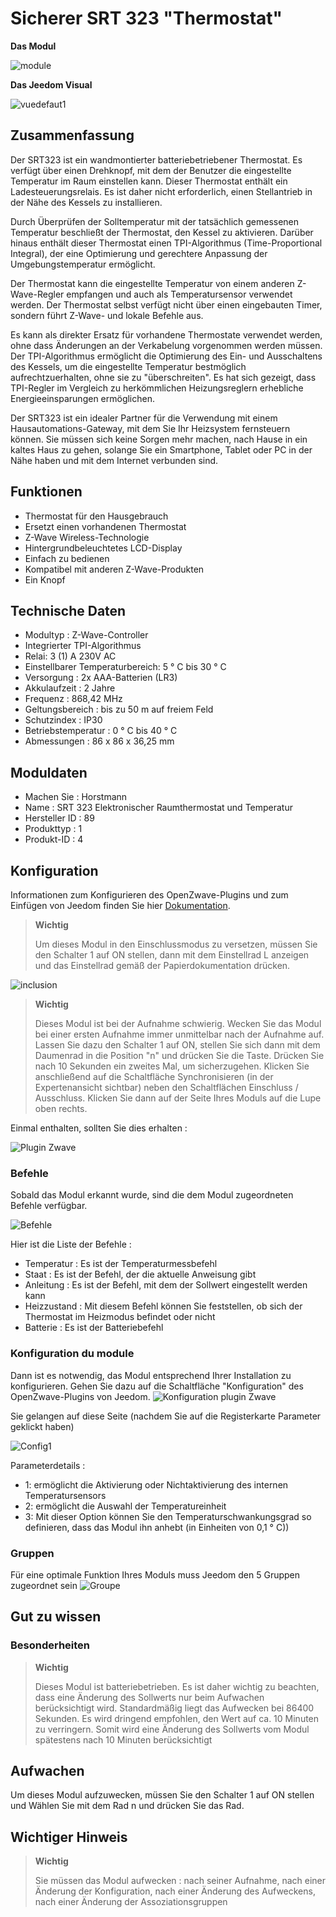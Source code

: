 # Sicherer SRT 323 "Thermostat"

**Das Modul**

![module](images/secure.srt323/module.jpg)

**Das Jeedom Visual**

![vuedefaut1](images/secure.srt323/vuedefaut1.jpg)

## Zusammenfassung

Der SRT323 ist ein wandmontierter batteriebetriebener Thermostat. Es verfügt über einen Drehknopf, mit dem der Benutzer die eingestellte Temperatur im Raum einstellen kann. Dieser Thermostat enthält ein Ladesteuerungsrelais. Es ist daher nicht erforderlich, einen Stellantrieb in der Nähe des Kessels zu installieren.

Durch Überprüfen der Solltemperatur mit der tatsächlich gemessenen Temperatur beschließt der Thermostat, den Kessel zu aktivieren. Darüber hinaus enthält dieser Thermostat einen TPI-Algorithmus (Time-Proportional Integral), der eine Optimierung und gerechtere Anpassung der Umgebungstemperatur ermöglicht.

Der Thermostat kann die eingestellte Temperatur von einem anderen Z-Wave-Regler empfangen und auch als Temperatursensor verwendet werden. Der Thermostat selbst verfügt nicht über einen eingebauten Timer, sondern führt Z-Wave- und lokale Befehle aus.

Es kann als direkter Ersatz für vorhandene Thermostate verwendet werden, ohne dass Änderungen an der Verkabelung vorgenommen werden müssen. Der TPI-Algorithmus ermöglicht die Optimierung des Ein- und Ausschaltens des Kessels, um die eingestellte Temperatur bestmöglich aufrechtzuerhalten, ohne sie zu "überschreiten". Es hat sich gezeigt, dass TPI-Regler im Vergleich zu herkömmlichen Heizungsreglern erhebliche Energieeinsparungen ermöglichen.

Der SRT323 ist ein idealer Partner für die Verwendung mit einem Hausautomations-Gateway, mit dem Sie Ihr Heizsystem fernsteuern können. Sie müssen sich keine Sorgen mehr machen, nach Hause in ein kaltes Haus zu gehen, solange Sie ein Smartphone, Tablet oder PC in der Nähe haben und mit dem Internet verbunden sind.

## Funktionen

-   Thermostat für den Hausgebrauch
-   Ersetzt einen vorhandenen Thermostat
-   Z-Wave Wireless-Technologie
-   Hintergrundbeleuchtetes LCD-Display
-   Einfach zu bedienen
-   Kompatibel mit anderen Z-Wave-Produkten
-   Ein Knopf

## Technische Daten

-   Modultyp : Z-Wave-Controller
-   Integrierter TPI-Algorithmus
-   Relai: 3 (1) A 230V AC
-   Einstellbarer Temperaturbereich: 5 ° C bis 30 ° C
-   Versorgung : 2x AAA-Batterien (LR3)
-   Akkulaufzeit : 2 Jahre
-   Frequenz : 868,42 MHz
-   Geltungsbereich : bis zu 50 m auf freiem Feld
-   Schutzindex : IP30
-   Betriebstemperatur : 0 ° C bis 40 ° C
-   Abmessungen : 86 x 86 x 36,25 mm

## Moduldaten

-   Machen Sie : Horstmann
-   Name : SRT 323 Elektronischer Raumthermostat und Temperatur
-   Hersteller ID : 89
-   Produkttyp : 1
-   Produkt-ID : 4

## Konfiguration

Informationen zum Konfigurieren des OpenZwave-Plugins und zum Einfügen von Jeedom finden Sie hier [Dokumentation](https://doc.jeedom.com/de_DE/plugins/automation%20protocol/openzwave/).

> **Wichtig**
>
> Um dieses Modul in den Einschlussmodus zu versetzen, müssen Sie den Schalter 1 auf ON stellen, dann mit dem Einstellrad L anzeigen und das Einstellrad gemäß der Papierdokumentation drücken.

![inclusion](images/secure.srt323/inclusion.jpg)

> **Wichtig**
>
> Dieses Modul ist bei der Aufnahme schwierig. Wecken Sie das Modul bei einer ersten Aufnahme immer unmittelbar nach der Aufnahme auf. Lassen Sie dazu den Schalter 1 auf ON, stellen Sie sich dann mit dem Daumenrad in die Position "n" und drücken Sie die Taste. Drücken Sie nach 10 Sekunden ein zweites Mal, um sicherzugehen. Klicken Sie anschließend auf die Schaltfläche Synchronisieren (in der Expertenansicht sichtbar) neben den Schaltflächen Einschluss / Ausschluss. Klicken Sie dann auf der Seite Ihres Moduls auf die Lupe oben rechts.

Einmal enthalten, sollten Sie dies erhalten :

![Plugin Zwave](images/secure.srt323/information.jpg)

### Befehle

Sobald das Modul erkannt wurde, sind die dem Modul zugeordneten Befehle verfügbar.

![Befehle](images/secure.srt323/commandes.jpg)

Hier ist die Liste der Befehle :

-   Temperatur : Es ist der Temperaturmessbefehl
-   Staat : Es ist der Befehl, der die aktuelle Anweisung gibt
-   Anleitung : Es ist der Befehl, mit dem der Sollwert eingestellt werden kann
-   Heizzustand : Mit diesem Befehl können Sie feststellen, ob sich der Thermostat im Heizmodus befindet oder nicht
-   Batterie : Es ist der Batteriebefehl

### Konfiguration du module

Dann ist es notwendig, das Modul entsprechend Ihrer Installation zu konfigurieren. Gehen Sie dazu auf die Schaltfläche "Konfiguration" des OpenZwave-Plugins von Jeedom.
![Konfiguration plugin Zwave](images/plugin/bouton_configuration.jpg)

Sie gelangen auf diese Seite (nachdem Sie auf die Registerkarte Parameter geklickt haben)

![Config1](images/secure.srt323/config1.jpg)

Parameterdetails :

-   1: ermöglicht die Aktivierung oder Nichtaktivierung des internen Temperatursensors
-   2: ermöglicht die Auswahl der Temperatureinheit
-   3: Mit dieser Option können Sie den Temperaturschwankungsgrad so definieren, dass das Modul ihn anhebt (in Einheiten von 0,1 ° C))

### Gruppen

Für eine optimale Funktion Ihres Moduls muss Jeedom den 5 Gruppen zugeordnet sein
![Groupe](images/secure.srt323/groupe.jpg)

## Gut zu wissen

### Besonderheiten

> **Wichtig**
>
> Dieses Modul ist batteriebetrieben. Es ist daher wichtig zu beachten, dass eine Änderung des Sollwerts nur beim Aufwachen berücksichtigt wird. Standardmäßig liegt das Aufwecken bei 86400 Sekunden. Es wird dringend empfohlen, den Wert auf ca. 10 Minuten zu verringern. Somit wird eine Änderung des Sollwerts vom Modul spätestens nach 10 Minuten berücksichtigt

## Aufwachen

Um dieses Modul aufzuwecken, müssen Sie den Schalter 1 auf ON stellen und
Wählen Sie mit dem Rad n und drücken Sie das Rad.

## Wichtiger Hinweis

> **Wichtig**
>
> Sie müssen das Modul aufwecken : nach seiner Aufnahme, nach einer Änderung der Konfiguration, nach einer Änderung des Aufweckens, nach einer Änderung der Assoziationsgruppen
